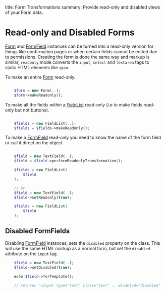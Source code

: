 title: Form Transformations
summary: Provide read-only and disabled views of your Form data.

# Read-only and Disabled Forms

[Form](api:SilverStripe\Forms\Form) and [FormField](api:SilverStripe\Forms\FormField) instances can be turned into a read-only version for things like confirmation pages or 
when certain fields cannot be edited due to permissions. Creating the form is done the same way and markup is similar, 
`readonly` mode converts the `input`, `select` and `textarea` tags to static HTML elements like `span`.

To make an entire [Form](api:SilverStripe\Forms\Form) read-only.


```php

	$form = new Form(..);
	$form->makeReadonly();
```

To make all the fields within a [FieldList](api:SilverStripe\Forms\FieldList) read-only (i.e to make fields read-only but not buttons).


```php

	$fields = new FieldList(..);
	$fields = $fields->makeReadonly();
```

To make a [FormField](api:SilverStripe\Forms\FormField) read-only you need to know the name of the form field or call it direct on the object


```php

	$field = new TextField(..);
	$field = $field->performReadonlyTransformation();

	$fields = new FieldList(
		$field
	);

	// Or,
	$field = new TextField(..);
	$field->setReadonly(true);

	$fields = new FieldList(
		$field
	);
```

## Disabled FormFields

Disabling [FormField](api:SilverStripe\Forms\FormField) instances, sets the `disabled` property on the class. This will use the same HTML markup as 
a normal form, but set the `disabled` attribute on the `input` tag.

```php
	$field = new TextField(..);
	$field->setDisabled(true);

	echo $field->forTemplate();

	// returns '<input type="text" class="text" .. disabled="disabled" />'

```